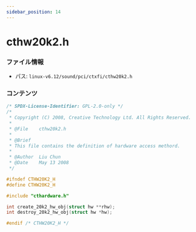```yaml
---
sidebar_position: 14
---
```

# cthw20k2.h

### ファイル情報

- パス: `linux-v6.12/sound/pci/ctxfi/cthw20k2.h`

### コンテンツ

```h
/* SPDX-License-Identifier: GPL-2.0-only */
/*
 * Copyright (C) 2008, Creative Technology Ltd. All Rights Reserved.
 *
 * @File	cthw20k2.h
 *
 * @Brief
 * This file contains the definition of hardware access methord.
 *
 * @Author	Liu Chun
 * @Date 	May 13 2008
 */

#ifndef CTHW20K2_H
#define CTHW20K2_H

#include "cthardware.h"

int create_20k2_hw_obj(struct hw **rhw);
int destroy_20k2_hw_obj(struct hw *hw);

#endif /* CTHW20K2_H */

```

